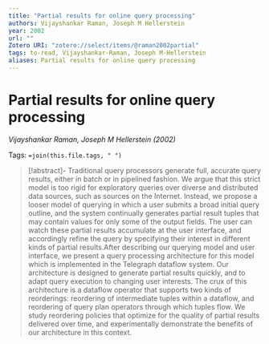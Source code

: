 ```yaml
---
title: "Partial results for online query processing"
authors: Vijayshankar Raman, Joseph M Hellerstein
year: 2002
url: ""
Zotero URI: "zotero://select/items/@raman2002partial"
tags: to-read, Vijayshankar-Raman, Joseph M-Hellerstein
aliases: Partial results for online query processing
---
```


# Partial results for online query processing  
_Vijayshankar Raman, Joseph M Hellerstein (2002)_

Tags: `=join(this.file.tags, " ")`

> [!abstract]-
> Traditional query processors generate full, accurate query results, either in batch or in pipelined fashion. We argue that this strict model is too rigid for exploratory queries over diverse and distributed data sources, such as sources on the Internet. Instead, we propose a looser model of querying in which a user submits a broad initial query outline, and the system continually generates partial result tuples that may contain values for only some of the output fields. The user can watch these partial results accumulate at the user interface, and accordingly refine the query by specifying their interest in different kinds of partial results.After describing our querying model and user interface, we present a query processing architecture for this model which is implemented in the Telegraph dataflow system. Our architecture is designed to generate partial results quickly, and to adapt query execution to changing user interests. The crux of this architecture is a dataflow operator that supports two kinds of reorderings: reordering of intermediate tuples within a dataflow, and reordering of query plan operators through which tuples flow. We study reordering policies that optimize for the quality of partial results delivered over time, and experimentally demonstrate the benefits of our architecture in this context.


